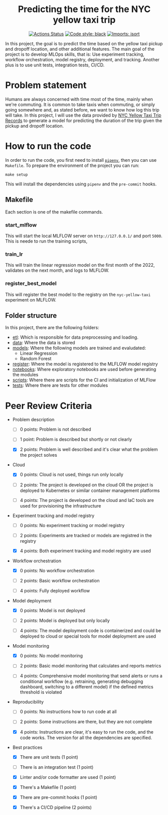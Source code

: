 <h1 align="center">Predicting the time for the NYC yellow taxi trip</h1>
<p align="center">
<a href="https://github.com/nahumsa/nyc-yellow-tripdata/actions"><img alt="Actions Status" src="https://github.com/nahumsa/nyc-yellow-tripdata/workflows/nyc-yello-taxi/badge.svg"></a>
<a href="https://github.com/psf/black"><img alt="Code style: black" src="https://img.shields.io/badge/code%20style-black-000000.svg"></a>
<a href="https://pycqa.github.io/isort/"><img alt="Imports: isort" src="https://img.shields.io/badge/%20imports-isort-%231674b1?style=flat&labelColor=ef8336"></a>
</p>

In this project, the goal is to predict the time based on the yellow taxi pickup and dropoff location, and other additional features. The main goal of the project is to develop MLOps skills, that is: Use experiment tracking, workflow orchestration, model registry, deployment, and tracking. Another plus is to use unit tests, integration tests, CI/CD.

# Problem statement

Humans are always concerned with time most of the time, mainly when we're commuting. It is common to take taxis when commuting, or simply going somewhere and, as stated before, we want to know how log this trip will take. In this project, I will use the data provided by [NYC Yellow Taxi Trip Records](https://www1.nyc.gov/site/tlc/about/tlc-trip-record-data.page) to generate a model for predicting the duration of the trip given the pickup and dropoff location.

# How to run the code

In order to run the code, you first need to install [`pipenv`](https://pipenv.pypa.io/en/latest/), then you can use `Makefile`. To prepare the environment of the project you can run:

```
make setup
```

This will install the dependencies using `pipenv` and the `pre-commit` hooks.

## Makefile

Each section is one of the makefile commands.

### start_mlflow

This will start the local MLFLOW server on `http://127.0.0.1/` and port `5000`. This is neede to run the training scripts,

### train_lr

This will train the linear regression model on the first month of the 2022, validates on the next month, and logs to MLFLOW.

### register_best_model

This will register the best model to the registry on the `nyc-yellow-taxi` experiment on MLFLOW.

## Folder structure

In this project, there are the following folders:

- [etl](https://github.com/nahumsa/nyc-yellow-tripdata/tree/main/etl): Which is responsible for data preprocessing and loading.
- [data](https://github.com/nahumsa/nyc-yellow-tripdata/tree/main/data): Where the data is stored
- [models](https://github.com/nahumsa/nyc-yellow-tripdata/tree/main/models): Where the following models are trained and evaludated:
    - Linear Regression
    - Random Forest
- [register](https://github.com/nahumsa/nyc-yellow-tripdata/tree/main/register): Where the model is registered to the MLFLOW model registry
- [notebooks](https://github.com/nahumsa/nyc-yellow-tripdata/tree/main/notebooks): Where exploratory notebooks are used before generating the modules
- [scripts](https://github.com/nahumsa/nyc-yellow-tripdata/tree/main/scripts): Where there are scripts for the CI and initialization of MLFlow
- [tests](https://github.com/nahumsa/nyc-yellow-tripdata/tree/main/tests): Where there are tests for other modules

# Peer Review Criteria

* Problem description

    * [ ] 0 points: Problem is not described

    * [ ] 1 point: Problem is described but shortly or not clearly

    * [X] 2 points: Problem is well described and it's clear what the problem the project solves

* Cloud

    * [X] 0 points: Cloud is not used, things run only locally

    * [ ] 2 points: The project is developed on the cloud OR the project is deployed to Kubernetes or similar container management platforms

    * [ ] 4 points: The project is developed on the cloud and IaC tools are used for provisioning the infrastructure

* Experiment tracking and model registry

    * [ ] 0 points: No experiment tracking or model registry

    * [ ] 2 points: Experiments are tracked or models are registred in the registry

    * [X] 4 points: Both experiment tracking and model registry are used

* Workflow orchestration

    * [X] 0 points: No workflow orchestration

    * [ ] 2 points: Basic workflow orchestration

    * [ ] 4 points: Fully deployed workflow

* Model deployment

    * [X] 0 points: Model is not deployed

    * [ ] 2 points: Model is deployed but only locally

    * [ ] 4 points: The model deployment code is containerized and could be deployed to cloud or special tools for model deployment are used

* Model monitoring

    * [X] 0 points: No model monitoring

    * [ ] 2 points: Basic model monitoring that calculates and reports metrics

    * [ ] 4 points: Comprehensive model monitoring that send alerts or runs a conditional workflow (e.g. retraining, generating debugging dashboard, switching to a different model) if the defined metrics threshold is violated

* Reproducibility

    * [ ] 0 points: No instructions how to run code at all

    * [ ] 2 points: Some instructions are there, but they are not complete

    * [X] 4 points: Instructions are clear, it's easy to run the code, and the code works. The version for all the dependencies are specified.

* Best practices

    * [X] There are unit tests (1 point)

    * [ ] There is an integration test (1 point)

    * [X] Linter and/or code formatter are used (1 point)

    * [X] There's a Makefile (1 point)

    * [X] There are pre-commit hooks (1 point)

    * [X] There's a CI/CD pipeline (2 points)
